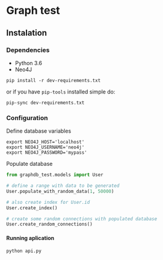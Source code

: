 # Graph test

## Instalation

### Dependencies

* Python 3.6
* Neo4J

```
pip install -r dev-requirements.txt
```
or if you have `pip-tools` installed simple do:
```
pip-sync dev-requirements.txt
```

### Configuration

Define database variables
```
export NEO4J_HOST='localhost'
export NEO4J_USERNAME='neo4j'
export NEO4J_PASSWORD='mypass'
```

Populate database
```python
from graphdb_test.models import User

# define a range with data to be generated
User.populate_with_random_data(1, 50000)

# also create index for User.id
User.create_index()

# create some random connections with populated database
User.create_random_connections()
```

#### Running aplication

```
python api.py
```
